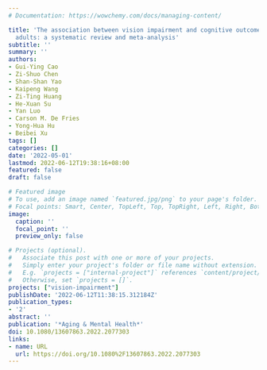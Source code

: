 ```yaml
---
# Documentation: https://wowchemy.com/docs/managing-content/

title: 'The association between vision impairment and cognitive outcomes in older
  adults: a systematic review and meta-analysis'
subtitle: ''
summary: ''
authors:
- Gui-Ying Cao
- Zi-Shuo Chen
- Shan-Shan Yao
- Kaipeng Wang
- Zi-Ting Huang
- He-Xuan Su
- Yan Luo
- Carson M. De Fries
- Yong-Hua Hu
- Beibei Xu
tags: []
categories: []
date: '2022-05-01'
lastmod: 2022-06-12T19:38:16+08:00
featured: false
draft: false

# Featured image
# To use, add an image named `featured.jpg/png` to your page's folder.
# Focal points: Smart, Center, TopLeft, Top, TopRight, Left, Right, BottomLeft, Bottom, BottomRight.
image:
  caption: ''
  focal_point: ''
  preview_only: false

# Projects (optional).
#   Associate this post with one or more of your projects.
#   Simply enter your project's folder or file name without extension.
#   E.g. `projects = ["internal-project"]` references `content/project/deep-learning/index.md`.
#   Otherwise, set `projects = []`.
projects: ["vision-impairment"]
publishDate: '2022-06-12T11:38:15.312184Z'
publication_types:
- '2'
abstract: ''
publication: '*Aging & Mental Health*'
doi: 10.1080/13607863.2022.2077303
links:
- name: URL
  url: https://doi.org/10.1080%2F13607863.2022.2077303
---
```

